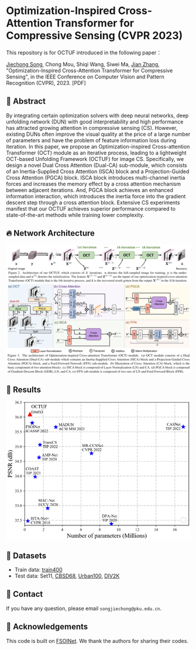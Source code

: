 # Optimization-Inspired Cross-Attention Transformer for Compressive Sensing (CVPR 2023)
This repository is for OCTUF introduced in the following paper：

[Jiechong Song](https://scholar.google.com/citations?hl=en&user=EBOtupAAAAAJ), Chong Mou, Shiqi Wang, Siwei Ma, [Jian Zhang](http://jianzhang.tech/), "Optimization-Inspired Cross-Attention Transformer for Compressive Sensing", in the IEEE Conference on Computer Vision and Pattern Recognition (CVPR), 2023. [PDF]

## :art: Abstract

By integrating certain optimization solvers with deep neural networks, deep unfolding network (DUN) with good interpretability and high performance has attracted growing attention in compressive sensing (CS). However, existing DUNs often improve the visual quality at the price of a large number of parameters and have the problem of feature information loss during iteration. In this paper, we propose an Optimization-inspired Cross-attention Transformer (OCT) module as an iterative process, leading to a lightweight OCT-based Unfolding Framework (OCTUF) for image CS. Specifically, we design a novel Dual Cross Attention (Dual-CA) sub-module, which consists of an Inertia-Supplied Cross Attention (ISCA) block and a Projection-Guided Cross Attention (PGCA) block. ISCA block introduces multi-channel inertia forces and increases the memory effect by a cross attention mechanism between adjacent iterations. And, PGCA block achieves an enhanced information interaction, which introduces the inertia force into the gradient descent step through a cross attention block. Extensive CS experiments manifest that our OCTUF achieves superior performance compared to state-of-the-art methods while training lower complexity. 

## :fire: Network Architecture
![Network](/Figs/network.png)
![Network](/Figs/OCT.png)

## 🚩 Results
![Network](/Figs/psnr_para.png)

## 👀 Datasets
- Train data: [train400](https://drive.google.com/file/d/15FatS3wYupcoJq44jxwkm6Kdr0rATPd0/view?usp=sharing)
- Test data: Set11, [CBSD68](https://drive.google.com/file/d/1Q_tcV0d8bPU5g0lNhVSZXLFw0whFl8Nt/view?usp=sharing), [Urban100](https://drive.google.com/file/d/1cmYjEJlR2S6cqrPq8oQm3tF9lO2sU0gV/view?usp=sharing), [DIV2K](https://drive.google.com/file/d/1olYhGPuX8QJlewu9riPbiHQ7XiFx98ac/view?usp=sharing)

## :e-mail: Contact
If you have any question, please email `songjiechong@pku.edu.cn`.

## :hugs: Acknowledgements
This code is built on [FSOINet](https://github.com/cwjjun/fsoinet). We thank the authors for sharing their codes. 
